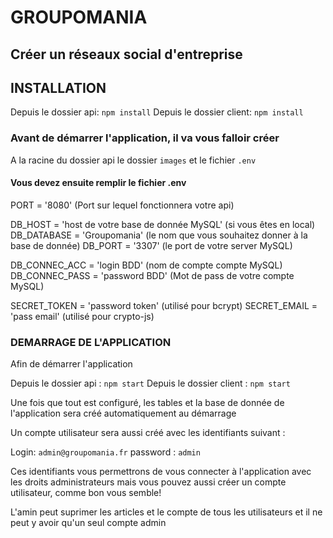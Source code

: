 # GROUPOMANIA

## Créer un réseaux social d'entreprise

## INSTALLATION

Depuis le dossier api: `npm install`
Depuis le dossier client: `npm install`

### Avant de démarrer l'application, il va vous falloir créer

A la racine du dossier api le dossier `images` et le fichier `.env`

#### Vous devez ensuite remplir le fichier .env

PORT = '8080' (Port sur lequel fonctionnera votre api)

DB_HOST = 'host de votre base de donnée MySQL' (si vous êtes en local)
DB_DATABASE = 'Groupomania' (le nom que vous souhaitez donner à la base de donnée)
DB_PORT = '3307' (le port de votre server MySQL)

DB_CONNEC_ACC = 'login BDD' (nom de compte compte MySQL)
DB_CONNEC_PASS = 'password BDD' (Mot de pass de votre compte MySQL)

SECRET_TOKEN = 'password token' (utilisé pour bcrypt)
SECRET_EMAIL = 'pass email' (utilisé pour crypto-js)

### DEMARRAGE DE L'APPLICATION

Afin de démarrer l'application

Depuis le dossier api : `npm start`
Depuis le dossier client : `npm start`

Une fois que tout est configuré, les tables et la base de donnée de l'application sera créé automatiquement au démarrage

Un compte utilisateur sera aussi créé avec les identifiants suivant :

Login: `admin@groupomania.fr`
password : `admin`

Ces identifiants vous permettrons de vous connecter à l'application avec les droits administrateurs mais vous pouvez aussi créer un compte utilisateur, comme bon vous semble!

L'amin peut suprimer les articles et le compte de tous les utilisateurs et il ne peut y avoir qu'un seul compte admin

